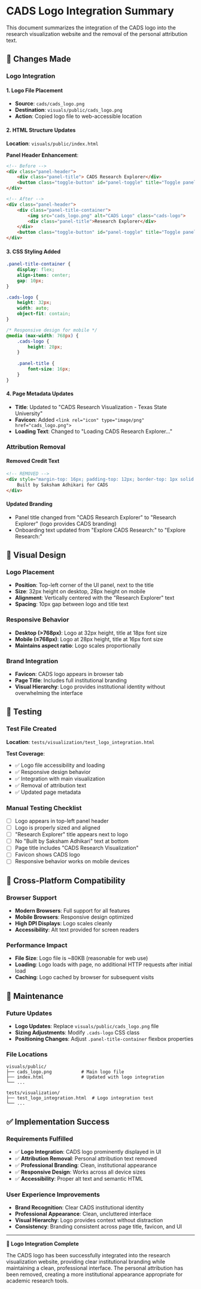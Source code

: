 # CADS Logo Integration Summary

This document summarizes the integration of the CADS logo into the research visualization website and the removal of the personal attribution text.

## 🎨 Changes Made

### Logo Integration

#### 1. Logo File Placement
- **Source**: `cads/cads_logo.png`
- **Destination**: `visuals/public/cads_logo.png`
- **Action**: Copied logo file to web-accessible location

#### 2. HTML Structure Updates
**Location**: `visuals/public/index.html`

**Panel Header Enhancement**:
```html
<!-- Before -->
<div class="panel-header">
    <div class="panel-title"> CADS Research Explorer</div>
    <button class="toggle-button" id="panel-toggle" title="Toggle panel">−</button>
</div>

<!-- After -->
<div class="panel-header">
    <div class="panel-title-container">
        <img src="cads_logo.png" alt="CADS Logo" class="cads-logo">
        <div class="panel-title">Research Explorer</div>
    </div>
    <button class="toggle-button" id="panel-toggle" title="Toggle panel">−</button>
</div>
```

#### 3. CSS Styling Added
```css
.panel-title-container {
    display: flex;
    align-items: center;
    gap: 10px;
}

.cads-logo {
    height: 32px;
    width: auto;
    object-fit: contain;
}

/* Responsive design for mobile */
@media (max-width: 768px) {
    .cads-logo {
        height: 28px;
    }
    
    .panel-title {
        font-size: 16px;
    }
}
```

#### 4. Page Metadata Updates
- **Title**: Updated to "CADS Research Visualization - Texas State University"
- **Favicon**: Added `<link rel="icon" type="image/png" href="cads_logo.png">`
- **Loading Text**: Changed to "Loading CADS Research Explorer..."

### Attribution Removal

#### Removed Credit Text
```html
<!-- REMOVED -->
<div style="margin-top: 16px; padding-top: 12px; border-top: 1px solid #555; font-size: 10px; color: #666; text-align: center;">
    Built by Saksham Adhikari for CADS
</div>
```

#### Updated Branding
- Panel title changed from "CADS Research Explorer" to "Research Explorer" (logo provides CADS branding)
- Onboarding text updated from "Explore CADS Research:" to "Explore Research:"

## 🎯 Visual Design

### Logo Placement
- **Position**: Top-left corner of the UI panel, next to the title
- **Size**: 32px height on desktop, 28px height on mobile
- **Alignment**: Vertically centered with the "Research Explorer" text
- **Spacing**: 10px gap between logo and title text

### Responsive Behavior
- **Desktop (>768px)**: Logo at 32px height, title at 18px font size
- **Mobile (≤768px)**: Logo at 28px height, title at 16px font size
- **Maintains aspect ratio**: Logo scales proportionally

### Brand Integration
- **Favicon**: CADS logo appears in browser tab
- **Page Title**: Includes full institutional branding
- **Visual Hierarchy**: Logo provides institutional identity without overwhelming the interface

## 🧪 Testing

### Test File Created
**Location**: `tests/visualization/test_logo_integration.html`

**Test Coverage**:
- ✅ Logo file accessibility and loading
- ✅ Responsive design behavior
- ✅ Integration with main visualization
- ✅ Removal of attribution text
- ✅ Updated page metadata

### Manual Testing Checklist
- [ ] Logo appears in top-left panel header
- [ ] Logo is properly sized and aligned
- [ ] "Research Explorer" title appears next to logo
- [ ] No "Built by Saksham Adhikari" text at bottom
- [ ] Page title includes "CADS Research Visualization"
- [ ] Favicon shows CADS logo
- [ ] Responsive behavior works on mobile devices

## 📱 Cross-Platform Compatibility

### Browser Support
- **Modern Browsers**: Full support for all features
- **Mobile Browsers**: Responsive design optimized
- **High DPI Displays**: Logo scales cleanly
- **Accessibility**: Alt text provided for screen readers

### Performance Impact
- **File Size**: Logo file is ~80KB (reasonable for web use)
- **Loading**: Logo loads with page, no additional HTTP requests after initial load
- **Caching**: Logo cached by browser for subsequent visits

## 🔄 Maintenance

### Future Updates
- **Logo Updates**: Replace `visuals/public/cads_logo.png` file
- **Sizing Adjustments**: Modify `.cads-logo` CSS class
- **Positioning Changes**: Adjust `.panel-title-container` flexbox properties

### File Locations
```
visuals/public/
├── cads_logo.png           # Main logo file
├── index.html              # Updated with logo integration
└── ...

tests/visualization/
├── test_logo_integration.html  # Logo integration test
└── ...
```

## ✅ Implementation Success

### Requirements Fulfilled
- ✅ **Logo Integration**: CADS logo prominently displayed in UI
- ✅ **Attribution Removal**: Personal attribution text removed
- ✅ **Professional Branding**: Clean, institutional appearance
- ✅ **Responsive Design**: Works across all device sizes
- ✅ **Accessibility**: Proper alt text and semantic HTML

### User Experience Improvements
- **Brand Recognition**: Clear CADS institutional identity
- **Professional Appearance**: Clean, uncluttered interface
- **Visual Hierarchy**: Logo provides context without distraction
- **Consistency**: Branding consistent across page title, favicon, and UI

---

**🎨 Logo Integration Complete**

The CADS logo has been successfully integrated into the research visualization website, providing clear institutional branding while maintaining a clean, professional interface. The personal attribution has been removed, creating a more institutional appearance appropriate for academic research tools.
